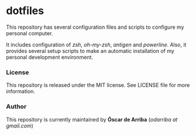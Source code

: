 # dotfiles

This repository has several configuration files and scripts to configure my personal computer.

It includes configuration of *zsh*, *oh-my-zsh*, *antigen* and *powerline*. Also, it provides several setup scripts to make an automatic installation of my personal development environment.

### License
This repository is released under the MIT license. See LICENSE file for more information.

### Author
This repository is currently maintained by **Óscar de Arriba** (*odarriba at gmail.com*)

